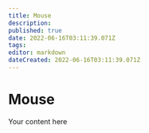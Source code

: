 ```yaml
---
title: Mouse
description: 
published: true
date: 2022-06-16T03:11:39.071Z
tags: 
editor: markdown
dateCreated: 2022-06-16T03:11:39.071Z
---
```


# Mouse
Your content here
